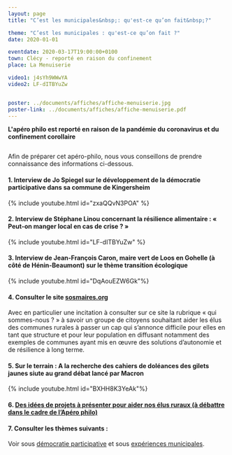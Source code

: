 ```yaml
---
layout: page
title: "C’est les municipales&nbsp;: qu'est-ce qu’on fait&nbsp;?"

theme: "C’est les municipales : qu'est-ce qu’on fait ?"
date: 2020-01-01

eventdate: 2020-03-17T19:00:00+0100
town: Clécy - reporté en raison du confinement
place: La Menuiserie

video1: j4sYh9WWwYA
video2: LF-dITBYuZw


poster: ../documents/affiches/affiche-menuiserie.jpg
poster-link: ../documents/affiches/affiche-menuiserie.pdf
---
```


**L'apéro philo est reporté en raison de la pandémie du coronavirus et du confinement corollaire**

<a href="{{page.poster-link}}">
    <img data-src="{{page.poster}}" class="lazyload" alt=""/>
</a>


Afin de préparer cet apéro-philo, nous vous conseillons de prendre connaissance des informations ci-dessous.

#### 1. Interview de Jo Spiegel sur le développement de la démocratie participative dans sa commune de Kingersheim

{% include youtube.html id="zxaQQvN3POA" %}

#### 2. Interview de Stéphane Linou concernant la résilience alimentaire  : « Peut-on manger local en cas de crise ? »

{% include youtube.html id="LF-dITBYuZw" %}

#### 3. Interview de Jean-François Caron, maire vert de Loos en Gohelle (à côté de Hénin-Beaumont) sur le thème transition écologique 

{% include youtube.html id="DqAouEZW6Gk"%}

#### 4. Consulter le site [sosmaires.org](https://sosmaires.org/)

Avec en particulier une incitation à consulter sur ce site la rubrique « qui sommes-nous ? » à savoir un groupe de citoyens souhaitant aider les élus des communes rurales à passer un cap qui s’annonce difficile pour elles en tant que structure et pour leur population en diffusant notamment des exemples de communes ayant mis en œuvre des solutions d’autonomie et de résilience à long terme.

#### 5. Sur le terrain : A la recherche des cahiers de doléances des gilets jaunes siute au grand débat lancé par Macron

{% include youtube.html id="BXHH8K3YeAk"%}

#### 6. [Des idées de projets à présenter pour aider nos élus ruraux (à débattre dans le cadre de l’Apéro philo)](/themes/municipales-projets.html)



#### 7. Consulter les thèmes suivants :

Voir sous [démocratie participative](/themes) et sous [expériences municipales](/themes).
